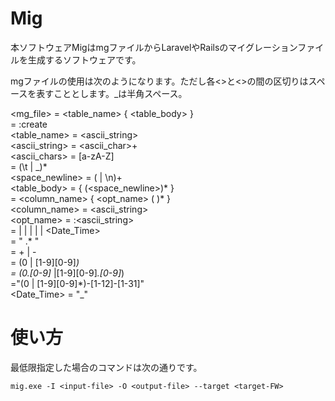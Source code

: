 # Mig
本ソフトウェアMigはmgファイルからLaravelやRailsのマイグレーションファイルを生成するソフトウェアです。

mgファイルの使用は次のようになります。ただし各<>と<>の間の区切りはスペースを表すこととします。\_は半角スペース。

<mg_file> = <command> <table_name> { <table_body> }<br>
<command> = :create<br>
<table_name> = <ascii_string><br>
<ascii_string> = <ascii_char>+<br>
<ascii_chars> = [a-zA-Z]<br>
<space> = (\t | \_)* <br>
<space_newline> = (<space> | \n)+<br>
<table_body> = { (<column><space_newline>)* }<br>
<column> = <column_name> { <opt_name> (<opt> <space>)* }<br>
<column_name> = <ascii_string><br>
<opt_name> = :<ascii_string><br>
<opt> = <String> | <Integer> | <Double> | <Y-m-d> | <Time> | <Date_Time> <br>
<String> = " .*  "<br>
<Sign> = \+ | -<br>
<Integer> = <Sign>(0 | [1-9][0-9]*)<br>
<Double> = <Sign>(0\.[0-9]* |[1-9][0-9]*\.[0-9]*)<br>
<Y-m-d> ="(0 | [1-9][0-9]*)-[1-12]-[1-31]"<br>
<Date_Time> = "<Y-m-d>\_<Time>"<br>

# 使い方
最低限指定した場合のコマンドは次の通りです。

```mig.exe -I <input-file> -O <output-file> --target <target-FW>```

